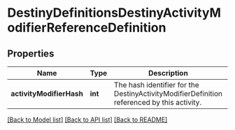 # DestinyDefinitionsDestinyActivityModifierReferenceDefinition

## Properties
Name | Type | Description | Notes
------------ | ------------- | ------------- | -------------
**activityModifierHash** | **int** | The hash identifier for the DestinyActivityModifierDefinition referenced by this activity. | [optional] 

[[Back to Model list]](../README.md#documentation-for-models) [[Back to API list]](../README.md#documentation-for-api-endpoints) [[Back to README]](../README.md)


